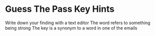# Guess The Pass Key Hints


[//]: # (Example of the tabs.)

<tabs>
<tab title="Hint 1">Write down your finding with a text editor</tab>
<tab title="Hint 2">The word refers to something being strong</tab>
<tab title="Hint 3">The key is a synonym to a word in one of the emails</tab>
</tabs>
